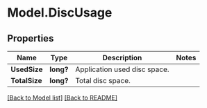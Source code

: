 # Model.DiscUsage
## Properties
Name | Type | Description | Notes
------------ | ------------- | ------------- | -------------
**UsedSize** | **long?** | Application used disc space. | 
**TotalSize** | **long?** | Total disc space. | 



[[Back to Model list]](Models.doc) [[Back to README]](README.md)


